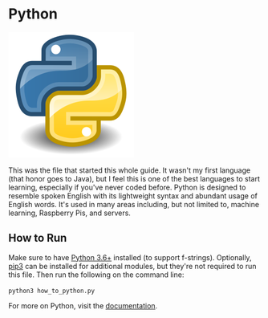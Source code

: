 # Python
![Python Logo](img-python.png)

This was the file that started this whole guide. It wasn't my first language (that honor goes to Java), but I feel this is one of the best languages to start learning, especially if you've never coded before. Python is designed to resemble spoken English with its lightweight syntax and abundant usage of English words. It's used in many areas including, but not limited to, machine learning, Raspberry Pis, and servers.

## How to Run
Make sure to have [Python 3.6+](https://www.python.org/downloads/) installed (to support f-strings). Optionally, [pip3](https://pip.pypa.io/en/stable/) can be installed for additional modules, but they're not required to run this file. Then run the following on the command line:

`python3 how_to_python.py`

For more on Python, visit the [documentation](https://www.python.org/).
